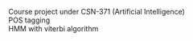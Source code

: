 Course project under CSN-371 (Artificial Intelligence) </br>
POS tagging </br>
HMM with viterbi algorithm
